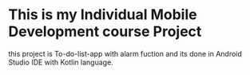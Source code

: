 # This is my Individual Mobile Development course Project

this project is To-do-list-app with alarm fuction and its done in Android Studio IDE with Kotlin language.
